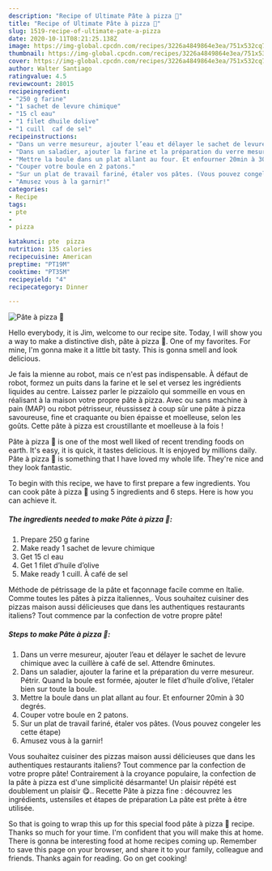 ```yaml
---
description: "Recipe of Ultimate Pâte à pizza 🍕"
title: "Recipe of Ultimate Pâte à pizza 🍕"
slug: 1519-recipe-of-ultimate-pate-a-pizza
date: 2020-10-11T08:21:25.138Z
image: https://img-global.cpcdn.com/recipes/3226a4849864e3ea/751x532cq70/pate-a-pizza-🍕-photo-principale-de-la-recette.jpg
thumbnail: https://img-global.cpcdn.com/recipes/3226a4849864e3ea/751x532cq70/pate-a-pizza-🍕-photo-principale-de-la-recette.jpg
cover: https://img-global.cpcdn.com/recipes/3226a4849864e3ea/751x532cq70/pate-a-pizza-🍕-photo-principale-de-la-recette.jpg
author: Walter Santiago
ratingvalue: 4.5
reviewcount: 28015
recipeingredient:
- "250 g farine"
- "1 sachet de levure chimique"
- "15 cl eau"
- "1 filet dhuile dolive"
- "1 cuill  caf de sel"
recipeinstructions:
- "Dans un verre mesureur, ajouter l’eau et délayer le sachet de levure chimique avec la cuillère à café de sel. Attendre 6minutes."
- "Dans un saladier, ajouter la farine et la préparation du verre mesureur. Pétrir. Quand la boule est formée, ajouter le filet d’huile d’olive, l’étaler bien sur toute la boule."
- "Mettre la boule dans un plat allant au four. Et enfourner 20min à 30 degrés."
- "Couper votre boule en 2 patons."
- "Sur un plat de travail fariné, étaler vos pâtes. (Vous pouvez congeler les cette étape)"
- "Amusez vous à la garnir!"
categories:
- Recipe
tags:
- pte
- 
- pizza

katakunci: pte  pizza 
nutrition: 135 calories
recipecuisine: American
preptime: "PT19M"
cooktime: "PT35M"
recipeyield: "4"
recipecategory: Dinner

---
```



![Pâte à pizza 🍕](https://img-global.cpcdn.com/recipes/3226a4849864e3ea/751x532cq70/pate-a-pizza-🍕-photo-principale-de-la-recette.jpg)

Hello everybody, it is Jim, welcome to our recipe site. Today, I will show you a way to make a distinctive dish, pâte à pizza 🍕. One of my favorites. For mine, I'm gonna make it a little bit tasty. This is gonna smell and look delicious.

Je fais la mienne au robot, mais ce n&#39;est pas indispensable. À défaut de robot, formez un puits dans la farine et le sel et versez les ingrédients liquides au centre. Laissez parler le pizzaïolo qui sommeille en vous en réalisant à la maison votre propre pâte à pizza. Avec ou sans machine à pain (MAP) ou robot pétrisseur, réussissez à coup sûr une pâte à pizza savoureuse, fine et craquante ou bien épaisse et moelleuse, selon les goûts. Cette pâte à pizza est croustillante et moelleuse à la fois !

Pâte à pizza 🍕 is one of the most well liked of recent trending foods on earth. It's easy, it is quick, it tastes delicious. It is enjoyed by millions daily. Pâte à pizza 🍕 is something that I have loved my whole life. They're nice and they look fantastic.


To begin with this recipe, we have to first prepare a few ingredients. You can cook pâte à pizza 🍕 using 5 ingredients and 6 steps. Here is how you can achieve it.

<!--inarticleads1-->

##### The ingredients needed to make Pâte à pizza 🍕:

1. Prepare 250 g farine
1. Make ready 1 sachet de levure chimique
1. Get 15 cl eau
1. Get 1 filet d’huile d’olive
1. Make ready 1 cuill. À café de sel


Méthode de pétrissage de la pâte et façonnage facile comme en Italie. Comme toutes les pâtes à pizza italiennes,. Vous souhaitez cuisiner des pizzas maison aussi délicieuses que dans les authentiques restaurants italiens? Tout commence par la confection de votre propre pâte! 

<!--inarticleads2-->

##### Steps to make Pâte à pizza 🍕:

1. Dans un verre mesureur, ajouter l’eau et délayer le sachet de levure chimique avec la cuillère à café de sel. Attendre 6minutes.
1. Dans un saladier, ajouter la farine et la préparation du verre mesureur. Pétrir. Quand la boule est formée, ajouter le filet d’huile d’olive, l’étaler bien sur toute la boule.
1. Mettre la boule dans un plat allant au four. Et enfourner 20min à 30 degrés.
1. Couper votre boule en 2 patons.
1. Sur un plat de travail fariné, étaler vos pâtes. (Vous pouvez congeler les cette étape)
1. Amusez vous à la garnir!


Vous souhaitez cuisiner des pizzas maison aussi délicieuses que dans les authentiques restaurants italiens? Tout commence par la confection de votre propre pâte! Contrairement à la croyance populaire, la confection de la pâte à pizza est d&#39;une simplicité désarmante! Un plaisir répété est doublement un plaisir 😋.. Recette Pâte à pizza fine : découvrez les ingrédients, ustensiles et étapes de préparation La pâte est prête à être utilisée. 

So that is going to wrap this up for this special food pâte à pizza 🍕 recipe. Thanks so much for your time. I'm confident that you will make this at home. There is gonna be interesting food at home recipes coming up. Remember to save this page on your browser, and share it to your family, colleague and friends. Thanks again for reading. Go on get cooking!
